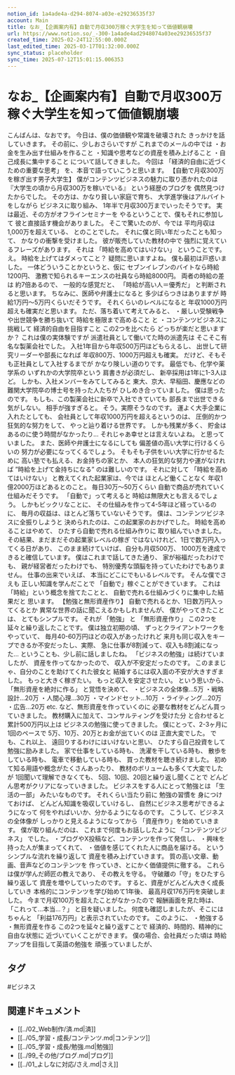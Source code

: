 ```yaml
---
notion_id: 1a4ade4a-d294-8074-a03e-e29236535f37
account: Main
title: なお_【企画案内有】自動で月収300万稼ぐ大学生を知って価値観崩壊
url: https://www.notion.so/_-300-1a4ade4ad2948074a03ee29236535f37
created_time: 2025-02-24T12:55:00.000Z
last_edited_time: 2025-03-17T01:32:00.000Z
sync_status: placeholder
sync_time: 2025-07-12T15:01:15.006353
---
```

# なお_【企画案内有】自動で月収300万稼ぐ大学生を知って価値観崩壊

こんばんは、なおです。
今日は、僕の価値観や常識を破壊された
きっかけを話していきます。
その前に、少しおさらいですが
これまでのメールの中では
・お金を生み出す仕組みを作ること
・知識や思考などの資産を積み上げること
・自己成長に集中すること
について話してきました。
今回は
「経済的自由に近づくための重要な思考」
を、本音で語っていこうと思います。
【自動で月収300万を稼ぎ出す男子大学生】
僕がコンテンツビジネスの魅力に取り憑かれたのは
『大学生の頃から月収300万を稼いでいる』
という経歴のブログを
偶然見つけたからでした。
その方は、かなり貧しい家庭で育ち、
大学進学後はアルバイトをしながら
ビジネスに取り組み、
1年半で月収300万までいったそうです。
実は最近、その方がオフラインセミナーを
やるということで、僕もそれに参加して
彼と直接話す機会がありました。
そこで驚いたのが、今では
平均月収は1,000万を超えている、
とのことでした。
それに僕と同い年だったことも知って、
かなりの衝撃を受けました。
彼が販売していた教材の中で
強烈に覚えているフレーズがあります。
それは
「時給を高めてはいけない」
ということです。
え。
時給を上げてはダメってこと？
疑問に思いますよね。
僕も最初は戸惑いました。
一体どういうことかというと、仮に
セブンイレブンのバイトなら時給1200円、
激務で知られるキーエンスの社員なら時給8000円。
両者の時給の差は
約7倍あるので、
一般的な感覚だと、
「時給が高い人＝優秀だ」
と判断されると思います。
ちなみに、医師や弁護士になると
多少ばらつきはありますが
時給1万円～5万円くらいだそうです。
それくらいのレベルになると
年収1000万円超えも確実だと思います。
ただ、落ち着いて考えてみると、
・厳しい受験戦争や出世競争を勝ち抜いて
時給を極限まで高めること
と
・コンテンツビジネスに挑戦して
経済的自由を目指すこと
この2つを比べたら
どっちが楽だと思いますか？
これは僕の実体験ですが
派遣社員として働いてた時の派遣先は
そこそこ有名な製薬会社でした。
入社1年目から年収500万円ほどもらえるし、
出世して研究リーダーや部長になれば
年収800万、1000万円超えも確実。
だけど、そもそも正社員として入社するまでが
かなり険しい道のりです。
最低でも、化学や薬学系の
いずれかの大学院卒という
肩書きが必須だし、
新卒採用は1年に1-3人ほど。
しかも、入社メンバーをみてしてみると
東大、京大、早稲田、慶應などの
難関大学院卒の博士号を持った人たちが
ひしめき合っていました。
僕は思ったのです。
もしも、この製薬会社に新卒で入社できていても
部長まで出世できる気がしない。
相手が強すぎると。
そう。実際そうなのです。
運よく大手企業に入れたとしても、
会社員として年収1000万円を超えるというのは、
圧倒的かつ狂気的な努力をして、
やっと辿り着ける世界です。
しかも残業が多く、
貯金はあるのに使う時間がなかったり...
それじゃあ幸せとは言えないよね。
と思っていました。
また、医師や弁護士になるにしても
偏差値の高い大学に行けるくらいの
努力が必要になってくるでしょう。
そもそも子供をいい大学に行かせるために
高い塾でも払える、お金持ちの家とか、
本人の狂気的な努力や運がなければ
”時給を上げて金持ちになる”
のは難しいのです。
それに対して
「時給を高めてはいけない」
と教えてくれた起業家は、今では
ほとんど働くことなく
年収1億2000万ほどあるとのこと。
毎日30万～50万くらい
自動で商品が売れていく仕組みだそうです。
「自動で」って考えると
時給は無限大とも言えるでしょう。
しかもビックリなことに、
その仕組みを作って4-5年ほど経っているのに、
毎月の収益は、ほとんど落ちていないそうです。
僕は、コンテンツビジネスに全振りしようと
決められたのは、この起業家のおかげでした。
時給を高めることはやめて、
ひたすら自動で売れる仕組み作りに
取り組んでいきました。
その結果、まだまだその起業家レベルの稼ぎ
ではないけれど、1日で数万円入ってくる日があり、
このまま続けていけば、自分も月収500万、
1000万を達成できると確信しています。
僕はこれまで話してきた通り、
家が裕福だったわけでも、
親が経営者だったわけでも、
特別優秀な頭脳を持っていたわけでもありません。
仕事の出来でいえば、
本当にどこにでもいるレベルです。
そんな僕でさえも
正しい知識を学んだことで
「自動で」稼ぐことができています。
これは「時給」という概念を捨てたことと、
自動で売れる仕組みづくりに集中した結果だと
思います。
【勉強と無形資産作り】
自動で売れるとか、1日数万円入ってくるとか
異常な世界の話に聞こえるかもしれませんが、
僕がやってきたことは、
とてもシンプルです。
それが
「勉強」
と
「無形資産作り」
この2つを延々と繰り返したことです。
僕は独立初期の頃、
ずっとクライアントワークをやっていて、
毎月40-60万円ほどの収入があったけれど
来月も同じ収入をキープできるか不安だったし、実際、
急に仕事が8割減って、収入も8割減になった...
ということも、少し前に話しましたね。
「ビジネスの勉強」は続けていましたが、
資産を作ってなかったので、
収入が不安定だったのです。
このままじゃ、自分のことを助けてくれた彼女と
結婚するには収入面の不安が大きすぎました。
もっと大きく稼ぎたい。
もっと収入を安定させたい。
という思いから、
「無形資産を絶対に作る」
と覚悟を決めて、
・ビジネスの全体像...5万
・戦略設計...20万
・人間心理...30万
・マインドセット...10万
・ライティング...20万
・広告...20万
etc.
など、無形資産を作っていくのに
必要な教材をどんどん買っていきました。
教材購入に加えて、コンサルティングを受けた分
と合わせると累計500万円以上は
ビジネスの勉強に使ってきました。
僕にとって、2-3ヶ月に1回のペースで
5万、10万、20万とお金が出ていくのは
正直大変でした。
でも、これ以上、
遠回りするわけにはいけないと思い、
ひたすら自己投資をして勉強に励みました。
家で仕事をしている時も、
洗濯を干している時も、
散歩をしている時も、
電車で移動している時も、
買った教材を聴き続けました。
初めて知る用語や概念がたくさんあったり、
教材のボリュームも多くて大変でしたが
1回聞いて理解できなくても、
5回、10回、20回と繰り返し聞くことで
どんどん思考がクリアになっていきました。
ビジネスをする人にとって勉強とは
「生活の一部」
みたいなものです。
それくらい当たり前に
勉強の習慣を
身につけておけば、
どんどん知識を吸収していけるし、
自然にビジネス思考ができるようになって
何をやればいいか、分かるようになるのです。
こうして、ビジネスの全体像が
しっかりと見えるようになってから
「資産作り」を始めていきます。
僕が取り組んだのは、
これまで何度もお話ししたように
「コンテンツビジネス」
でした。
・ブログやX投稿など、コンテンツを作って発信し、
・興味を持った人が集まってくれて、
・価値を感じてくれた人に商品を届ける。
というシンプルな流れを繰り返して
資産を積み上げていきます。
質の高い文章、動画、音声などのコンテンツを
作っていき、とにかく価値提供に徹する。
これらは僕が学んだ師匠の教えであり、
その教えを守る。
守破離の「守」をひたすら繰り返して
資産を増やしていったのです。
すると、資産がどんどん大きく成長していき
本格的にコンテンツを学び始めて1年後、
最高月収176万円を突破しました。
今まで月収100万を超えたことがなかったので
報酬画面を見た時は、
「これって...本当...？」
と目を疑いました。
何度も確認しましたが、そこにはちゃんと
「利益176万円」と表示されていたのです。
このように、
・勉強する
・無形資産を作る
この2つを延々と繰り返すことで
経済的、時間的、精神的に自由な状態に
近づいていくことができます。
僕の場合、会社員だった頃は
時給アップを目指して英語の勉強を
頑張っていましたが、

## タグ

#ビジネス 

## 関連ドキュメント

- [[../02_Web制作/済.md|済]]
- [[../05_学習・成長/コンテンツ.md|コンテンツ]]
- [[../05_学習・成長/勉強.md|勉強]]
- [[../99_その他/ブログ.md|ブログ]]
- [[../01_よしなに対応/さえ.md|さえ]]
